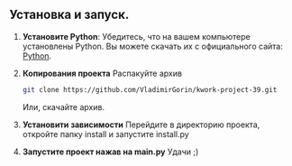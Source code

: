 ## Установка и запуск.


1. **Установите Python**:
   Убедитесь, что на вашем компьютере установлены Python. Вы можете скачать их с официального сайта: [Python](https://python.org/).

2. **Копирования проекта**
    Распакуйте архив
    ```bash
    git clone https://github.com/VladimirGorin/kwork-project-39.git
    ```
    Или, скачайте архив.

3. **Установити зависимости**
    Перейдите в директорию проекта, откройте папку install и запустите install.py

4. **Запустите проект нажав на main.py**
    Удачи ;)